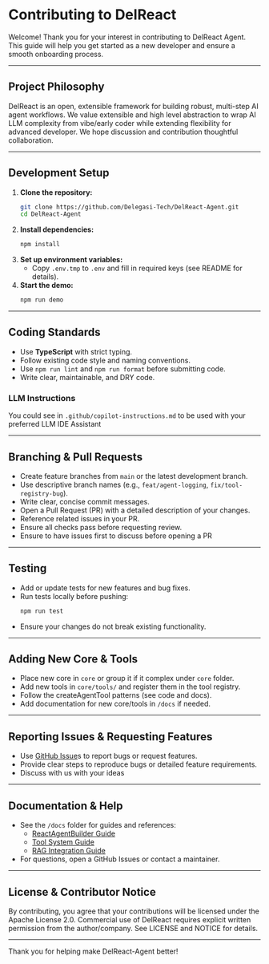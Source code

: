 # Contributing to DelReact

Welcome! Thank you for your interest in contributing to DelReact Agent. This guide will help you get started as a new developer and ensure a smooth onboarding process.

---

## Project Philosophy
DelReact is an open, extensible framework for building robust, multi-step AI agent workflows. We value extensible and high level abstraction to wrap AI LLM complexity from vibe/early coder while extending flexibility for advanced developer. We hope discussion and contribution thoughtful collaboration.

---

## Development Setup
1. **Clone the repository:**
   ```bash
   git clone https://github.com/Delegasi-Tech/DelReact-Agent.git
   cd DelReact-Agent
   ```
2. **Install dependencies:**
   ```bash
   npm install
   ```
3. **Set up environment variables:**
   - Copy `.env.tmp` to `.env` and fill in required keys (see README for details).
4. **Start the demo:**
   ```bash
   npm run demo
   ```

---

## Coding Standards
- Use **TypeScript** with strict typing.
- Follow existing code style and naming conventions.
- Use `npm run lint` and `npm run format` before submitting code.
- Write clear, maintainable, and DRY code.

### LLM Instructions
You could see in `.github/copilot-instructions.md` to be used with your preferred LLM IDE Assistant

---

## Branching & Pull Requests
- Create feature branches from `main` or the latest development branch.
- Use descriptive branch names (e.g., `feat/agent-logging`, `fix/tool-registry-bug`).
- Write clear, concise commit messages.
- Open a Pull Request (PR) with a detailed description of your changes.
- Reference related issues in your PR.
- Ensure all checks pass before requesting review.
- Ensure to have issues first to discuss before opening a PR

---

## Testing
- Add or update tests for new features and bug fixes.
- Run tests locally before pushing:
  ```bash
  npm run test
  ```
- Ensure your changes do not break existing functionality.

---

## Adding New Core & Tools
- Place new core in `core` or group it if it complex under `core` folder.
- Add new tools in `core/tools/` and register them in the tool registry.
- Follow the createAgentTool patterns (see code and docs).
- Add documentation for new core/tools in `/docs` if needed.

---

## Reporting Issues & Requesting Features
- Use [GitHub Issue](https://github.com/Delegasi-Tech/DelReAct-Agent/issues)s to report bugs or request features.
- Provide clear steps to reproduce bugs or detailed feature requirements.
- Discuss with us with your ideas

---

## Documentation & Help
- See the `/docs` folder for guides and references:
  - [ReactAgentBuilder Guide](./docs/ReactAgentBuilder-Guide.md)
  - [Tool System Guide](./docs/Tool-System-Guide.md)
  - [RAG Integration Guide](./docs/RAG-Integration-Guide.md)
- For questions, open a GitHub Issues or contact a maintainer.

---

## License & Contributor Notice
By contributing, you agree that your contributions will be licensed under the Apache License 2.0. Commercial use of DelReact requires explicit written permission from the author/company. See LICENSE and NOTICE for details.

---

Thank you for helping make DelReact-Agent better!

